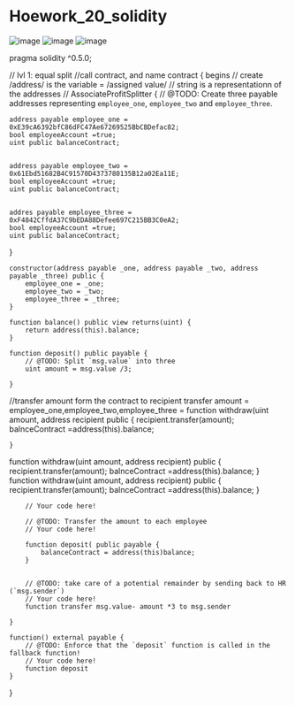 # Hoework_20_solidity
![image](https://user-images.githubusercontent.com/78707082/126886159-27097178-905c-44a2-a23d-fabc888eb643.png)
![image](https://user-images.githubusercontent.com/78707082/126886217-b2fe96d5-d193-4d63-a722-b37ec69fedd4.png)
![image](https://user-images.githubusercontent.com/78707082/126886238-4568d22d-a849-47b1-8886-ffedddb3b822.png)

pragma solidity ^0.5.0;

// lvl 1: equal split
//call contract, and name contract { begins
// create /address/ is the variable = /assigned value/
// string is a representationn of the addresses
// AssociateProfitSplitter {
 // @TODO: Create three payable addresses representing `employee_one`, `employee_two` and `employee_three`.
   
    address payable employee_one = 0xE39cA6392bfC86dFC47Ae67269525BbCBDefac82;
    bool employeeAccount =true;
    uint public balanceContract;
  
    
    address payable employee_two = 0x61Ebd51682B4C91570D4373780135B12a02Ea11E;
    bool employeeAccount =true;
    uint public balanceContract;
   
    
    addres payable employee_three = 0xF4842CffdA37C9bEDA88Defee697C215BB3C0eA2;
    bool employeeAccount =true;
    uint public balanceContract;
    
}

    
    constructor(address payable _one, address payable _two, address payable _three) public {
        employee_one = _one;
        employee_two = _two;
        employee_three = _three;
    }

    function balance() public view returns(uint) {
        return address(this).balance;
    }

    function deposit() public payable {
        // @TODO: Split `msg.value` into three
        uint amount = msg.value /3; 
       
    }
   //transfer amount form the contract to recipient 
   transfer amount = employee_one,employee_two,employee_three
=  function withdraw(uint amount, address recipient public {
    recipient.transfer(amount);
    balnceContract =address(this).balance;
    
    }
  function withdraw(uint amount, address recipient) public {
    recipient.transfer(amount);
    balnceContract =address(this).balance;
    }
  function withdraw(uint amount, address recipient) public {
    recipient.transfer(amount);
    balnceContract =address(this).balance;
    }


        // Your code here!

        // @TODO: Transfer the amount to each employee
        // Your code here!
        
        function deposit( public payable {
            balanceContract = address(this)balance;
        }
        

        // @TODO: take care of a potential remainder by sending back to HR (`msg.sender`)
        // Your code here!
        function transfer msg.value- amount *3 to msg.sender
        
    }

    function() external payable {
        // @TODO: Enforce that the `deposit` function is called in the fallback function!
        // Your code here!
        function deposit
    }
}



